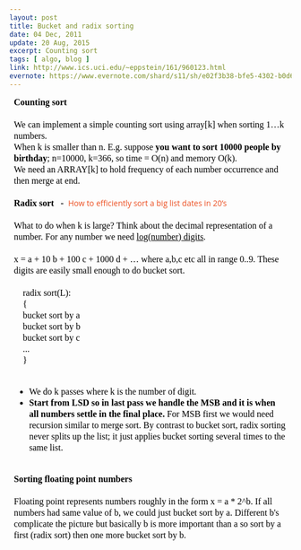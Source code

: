 ```yaml
---
layout: post
title: Bucket and radix sorting
date: 04 Dec, 2011
update: 20 Aug, 2015
excerpt: Counting sort   
tags: [ algo, blog ] 
link: http://www.ics.uci.edu/~eppstein/161/960123.html 
evernote: https://www.evernote.com/shard/s11/sh/e02f3b38-bfe5-4302-b0d6-eca7ff55602e/cff776e27cb5addeba858cbaa4f2e405 
---
```

<en-note style="background-attachment: scroll; background-color: transparent; background-image: none; border: 0px none rgb(0, 0, 0); border-collapse: separate; border-spacing: 0px; bottom: auto; caption-side: top; clear: none; clip: auto; color: rgb(0, 0, 0); content: none; counter-increment: none; counter-reset: none; cursor: auto; direction: ltr; display: block; float: none; font-family: serif; font-size: 16px; font-style: normal; font-variant: normal; font-weight: 400; left: auto; letter-spacing: normal; line-height: 20px; list-style: disc outside none; margin: 8px; opacity: 1; outline: rgb(0, 0, 0) none 0px; outline-offset: 0px; overflow: visible; padding: 0px; page-break-after: auto; page-break-before: auto; pointer-events: auto; position: static; quotes: “, ”, ‘, ’; right: auto; table-layout: auto; text-align: start; text-decoration: none; text-indent: 0px; text-shadow: none; text-transform: none; top: auto; unicode-bidi: embed; vertical-align: baseline; visibility: visible; white-space: normal; word-spacing: 0px; z-index: auto; background-clip: border-box; background-origin: padding-box; background-size: auto; border-bottom-left-radius: 0px; border-bottom-right-radius: 0px; border-top-left-radius: 0px; border-top-right-radius: 0px; box-shadow: none; resize: none; word-wrap: break-word; clip-path: none; clip-rule: nonzero; color-interpolation: srgb; color-interpolation-filters: linearrgb; dominant-baseline: auto; fill: #000000; fill-opacity: 1; fill-rule: nonzero; filter: none; flood-color: #000000; flood-opacity: 1; lighting-color: #ffffff; image-rendering: auto; mask: none; marker-end: none; marker-mid: none; marker-start: none; shape-rendering: auto; stop-color: #000000; stop-opacity: 1; stroke: none; stroke-dasharray: none; stroke-dashoffset: 0px; stroke-linecap: butt; stroke-linejoin: miter; stroke-miterlimit: 4; stroke-opacity: 1; stroke-width: 1px; text-anchor: start; text-rendering: auto; -webkit-nbsp-mode: space; -webkit-line-break: after-white-space; background-position: 0% 0%; background-repeat: repeat repeat;">
<div><b>Counting sort   </b></div>
<div><br/></div>
<div>We can implement a simple counting sort using array[k] when sorting 1…k numbers.</div>
<div>When k is smaller than n. E.g. suppose <b>you want to sort 10000 people by birthday</b>; n=10000, k=366, so time = O(n) and memory O(k).</div>
<div>We need an ARRAY[k] to hold frequency of each number occurrence and then merge at end.</div>
<div><br/></div>
<div><b>Radix sort   -  </b><span style="font-size: 14px;"><span style="font-family: 'Open Sans', Helvetica, Arial, Verdana, sans-serif;"><a href="http://www.geeksforgeeks.org/how-to-efficiently-sort-a-big-list-dates-in-20s/" style="padding: 0px; border: 0px; vertical-align: baseline; outline: none; color: rgb(236, 78, 32); text-decoration: none;" title="How to efficiently sort a big list dates in 20’s">How to efficiently sort a big list dates in 20’s</a></span></span></div>
<div><span style="font-size: 13px;"><span style="font-family: 'Open Sans', Helvetica, Arial, Verdana, sans-serif;"><br/></span></span></div>
<div>What to do when k is large? Think about the decimal representation of a number. For any number we need <u>log(number) digits</u>.</div>
<div><br/></div>
<div>x = a + 10 b + 100 c + 1000 d + … where a,b,c etc all in range 0..9. These digits are easily small enough to do bucket sort.</div>
<div><br/></div>
<div>    radix sort(L):</div>
<div>    {<br/>
    bucket sort by a<br/>
    bucket sort by b<br/>
    bucket sort by c<br/>
    ...<br/>
    }<br/></div>
<div><br/></div>
<ul>
<li>We do k passes where k is the number of digit.</li>
<li><b>Start from LSD so in last pass we handle the MSB and it is when all numbers settle in the final place.</b> For MSB first we would need recursion similar to merge sort. By contrast to bucket sort, radix sorting never splits up the list; it just applies bucket sorting several times to the same list.</li>
</ul>
<div><br/></div>
<div><b>Sorting floating point numbers</b></div>
<div><br/></div>
<div>Floating point represents numbers roughly in the form x = a * 2^b. If all numbers had same value of b, we could just bucket sort by a. Different b's complicate the picture but basically b is more important than a so sort by a first (radix sort) then one more bucket sort by b.</div>
</en-note>